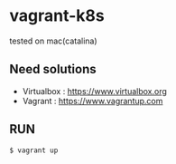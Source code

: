 # vagrant-k8s

tested on mac(catalina)

## Need solutions
- Virtualbox : https://www.virtualbox.org
- Vagrant : https://www.vagrantup.com

## RUN
```bash
$ vagrant up
```